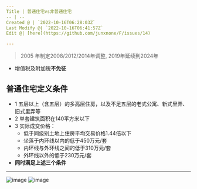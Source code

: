 ```yaml
---
Title | 普通住宅vs非普通住宅
-- | --
Created @ | `2022-10-16T06:28:03Z`
Last Modify @| `2022-10-16T06:41:57Z`
Edit @| [here](https://github.com/junxnone/F/issues/14)

---
```

> 2005 年制定2008/2012/2014年调整, 2019年延续到2024年

- 增值税及附加税**不免征**

## 普通住宅定义条件

- 1 五层以上（含五层）的多高层住房，以及不足五层的老式公寓、新式里弄、旧式里弄等
- 2 单套建筑面积在140平方米以下
- 3 实际成交价格：
  - 低于同级别土地上住房平均交易价格1.44倍以下
  - 坐落于内环线以内的低于450万元/套
  - 内环线与外环线之间的低于310万元/套
  - 外环线以外的低于230万元/套
- **同时满足上述三个条件**


---

![image](https://user-images.githubusercontent.com/2216970/196021699-836b2693-0575-4fb1-9a65-1e7ec72ed929.png)
![image](https://user-images.githubusercontent.com/2216970/196021852-ee4288c0-5620-40cc-9f35-199292e8c1b6.png)

